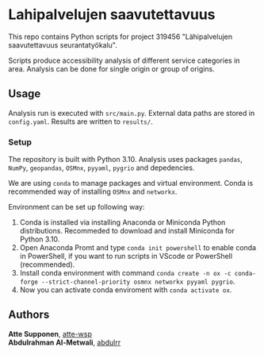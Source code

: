 # Lahipalvelujen saavutettavuus
This repo contains Python scripts for project 319456 "Lähipalvelujen saavutettavuus seurantatyökalu".

Scripts produce accessibility analysis of different service categories in area. Analysis can be done for single origin or group of origins.

## Usage
Analysis run is executed with `src/main.py`. 
External data paths are stored in `config.yaml`.
Results are written to `results/`.

### Setup
The repository is built with Python 3.10. Analysis uses packages `pandas`, `NumPy`, `geopandas`, `OSMnx`, `pyyaml`, `pygrio` and depedencies.

We are using `conda` to manage packages and virtual environment. Conda is recommended way of installing `OSMnx` and `networkx`.

Environment can be set up following way:
1. Conda is installed via installing Anaconda or Miniconda Python distributions. Recommeded to download and install Miniconda for Python 3.10. 
2. Open Anaconda Promt and type `conda init powershell` to enable conda in PowerShell, if you want to run scripts in VScode or PowerShell (recommended).
3. Install conda environment with command `conda create -n ox -c conda-forge --strict-channel-priority osmnx networkx pyyaml pygrio`.
4. Now you can activate conda enviroment with `conda activate ox`.


## Authors

**Atte Supponen**, [atte-wsp](https://github.com/atte-wsp)  
**Abdulrahman Al-Metwali**, [abdulrr](https://github.com/abrulrr)  
